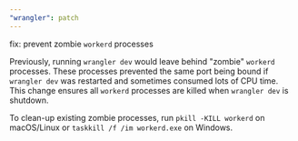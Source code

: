 ```yaml
---
"wrangler": patch
---
```


fix: prevent zombie `workerd` processes

Previously, running `wrangler dev` would leave behind "zombie" `workerd` processes. These processes prevented the same port being bound if `wrangler dev` was restarted and sometimes consumed lots of CPU time. This change ensures all `workerd` processes are killed when `wrangler dev` is shutdown.

To clean-up existing zombie processes, run `pkill -KILL workerd` on macOS/Linux or `taskkill /f /im workerd.exe` on Windows.
